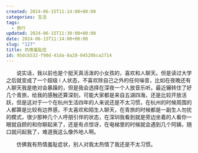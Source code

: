 ```yaml
---
created: 2024-06-15T11:14:00+00:00
categories: 生活
tags:
  - 旅行
updated: 2024-06-15T11:30:00+00:00
date: 2024-06-15T11:14:00+00:00
slug: "127"
title: 热情羞耻症
id: 95dcb532-f90d-41da-8a28-04520bca2714
---
```


&emsp;&emsp;说实话，我以前也是个挺天真活泼的小女孩的，喜欢和人聊天。但是读过大学之后就变成了一个超级 i 人状态，不喜欢除自己之外的任何噪音，比如在夜晚还有人聊天我是绝对会暴躁的，但是我会选择在深夜一个人放音乐听。最近辗转住了好几个青旅，给我的感触还算深刻，可能大家都是来自五湖四海，还是比较开放活跃，但是这对于一个在杭州生活四年的人来说还是不太习惯，在杭州的时候周围的人都算是比较有边界感，不太喜欢和陌生人聊天，在青旅的时候都是一副生人勿扰的模式，很少那种几个人呼朋引伴的状态，在深圳我看到就是旁边坐着的人看你一眼就自顾的和你聊起来了，还是有点惊讶，在电梯里的时候就会遇到几个阿姨，随口就问起我了，难道我这么像外地人啊。

&emsp;&emsp;仿佛我有热情羞耻症状，别人对我太热情了我还是不太习惯。
